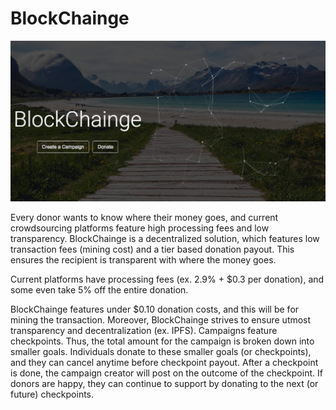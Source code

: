 # BlockChainge

![Screenshot](blockchainge.png)

Every donor wants to know where their money goes, and current crowdsourcing platforms feature high processing fees and low transparency. 
BlockChainge is a decentralized solution, which features low transaction fees (mining cost) and a tier based donation payout. This ensures the 
recipient is transparent with where the money goes.

Current platforms have processing fees (ex. 2.9% + $0.3 per donation), and some even take 5% off the entire donation.

BlockChainge features under $0.10 donation costs, and this will be for mining the transaction. Moreover, BlockChainge strives to ensure 
utmost transparency and decentralization (ex. IPFS). 
Campaigns feature checkpoints. Thus, the total amount for the campaign is broken down into smaller goals. Individuals donate to these smaller goals 
(or checkpoints), and they can cancel anytime before checkpoint payout. After a checkpoint is done, the campaign creator will post on the outcome of the 
checkpoint. If donors are happy, they can continue to support by donating to the next (or future) checkpoints.
